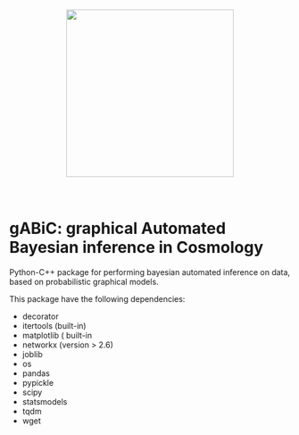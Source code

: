 <h1 align="center">
<img src="logo-github.png" width="300">
</h1><br>

# gABiC: graphical Automated Bayesian inference in Cosmology
Python-C++ package for performing bayesian automated inference on data, based on probabilistic graphical models.

This package have the following dependencies:

 - decorator 
 - itertools (built-in)
 - matplotlib ( built-in
 - networkx (version  > 2.6)
 - joblib 
 - os
 - pandas
 - pypickle
 - scipy
 - statsmodels
 - tqdm
 - wget
